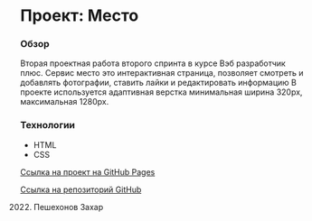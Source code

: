 # Проект: Место

### Обзор
Вторая проектная работа второго спринта в курсе Вэб разработчик плюс.
Сервис место это интерактивная страница, позволяет смотреть и добавлять фотографии, ставить лайки и редактировать информацию
В проекте используется адаптивная верстка минимальная ширина 320px, максимальная 1280px.

### Технологии
* HTML
* CSS

[Ссылка на проект на GitHub Pages](https://zahar-p.github.io/ "Сервис Место")

[Ссылка на репозиторий GitHub](https://github.com/zahar-p/ "https://github.com/zahar-p/russian-travel")

2022. Пешехонов Захар 
